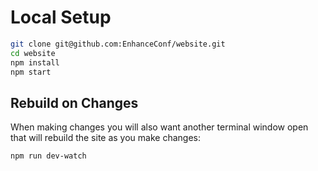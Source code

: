 # Local Setup


```bash
git clone git@github.com:EnhanceConf/website.git
cd website
npm install
npm start
```


## Rebuild on Changes

When making changes you will also want another terminal window open that will rebuild the site as you make changes:

```bash
npm run dev-watch
```

